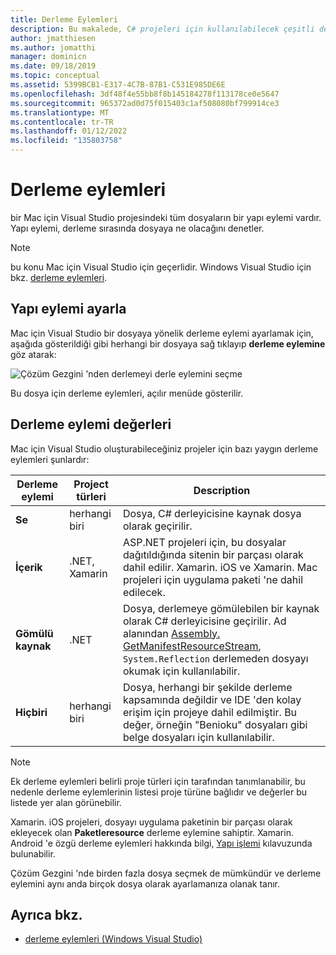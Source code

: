 ```yaml
---
title: Derleme Eylemleri
description: Bu makalede, C# projeleri için kullanılabilecek çeşitli derleme eylemleri açıklanmaktadır
author: jmatthiesen
ms.author: jomatthi
manager: dominicn
ms.date: 09/18/2019
ms.topic: conceptual
ms.assetid: 5399BCB1-E317-4C7B-87B1-C531E985DE6E
ms.openlocfilehash: 3df48f4e55bb8f8b145184278f113178ce0e5647
ms.sourcegitcommit: 965372ad0d75f015403c1af508080bf799914ce3
ms.translationtype: MT
ms.contentlocale: tr-TR
ms.lasthandoff: 01/12/2022
ms.locfileid: "135803758"
---
```

# <a name="build-actions"></a>Derleme eylemleri

bir Mac için Visual Studio projesindeki tüm dosyaların bir yapı eylemi vardır. Yapı eylemi, derleme sırasında dosyaya ne olacağını denetler. 

>[!NOTE]
>bu konu Mac için Visual Studio için geçerlidir. Windows Visual Studio için bkz. [derleme eylemleri](/visualstudio/ide/build-actions).

## <a name="set-a-build-action"></a>Yapı eylemi ayarla

Mac için Visual Studio bir dosyaya yönelik derleme eylemi ayarlamak için, aşağıda gösterildiği gibi herhangi bir dosyaya sağ tıklayıp **derleme eylemine** göz atarak:

![Çözüm Gezgini 'nden derlemeyi derle eylemini seçme](media/projects-and-solutions-image1.png)

Bu dosya için derleme eylemleri, açılır menüde gösterilir. 

## <a name="build-action-values"></a>Derleme eylemi değerleri

Mac için Visual Studio oluşturabileceğiniz projeler için bazı yaygın derleme eylemleri şunlardır:

|Derleme eylemi | Project türleri | Description |
|--|--|--|
| **Se** | herhangi biri | Dosya, C# derleyicisine kaynak dosya olarak geçirilir.|
| **İçerik** | .NET, Xamarin | ASP.NET projeleri için, bu dosyalar dağıtıldığında sitenin bir parçası olarak dahil edilir. Xamarin. iOS ve Xamarin. Mac projeleri için uygulama paketi 'ne dahil edilecek.|
| **Gömülü kaynak** | .NET | Dosya, derlemeye gömülebilen bir kaynak olarak C# derleyicisine geçirilir. Ad alanından [Assembly. GetManifestResourceStream](/dotnet/api/system.reflection.assembly.getmanifestresourcestream), `System.Reflection` derlemeden dosyayı okumak için kullanılabilir.|
| **Hiçbiri** | herhangi biri | Dosya, herhangi bir şekilde derleme kapsamında değildir ve IDE 'den kolay erişim için projeye dahil edilmiştir. Bu değer, örneğin "Benioku" dosyaları gibi belge dosyaları için kullanılabilir.|

> [!NOTE]
> Ek derleme eylemleri belirli proje türleri için tarafından tanımlanabilir, bu nedenle derleme eylemlerinin listesi proje türüne bağlıdır ve değerler bu listede yer alan görünebilir.  

Xamarin. iOS projeleri, dosyayı uygulama paketinin bir parçası olarak ekleyecek olan **Paketleresource** derleme eylemine sahiptir. Xamarin. Android 'e özgü derleme eylemleri hakkında bilgi, [Yapı işlemi](/xamarin/android/deploy-test/building-apps/build-process#Build_Actions) kılavuzunda bulunabilir.

Çözüm Gezgini 'nde birden fazla dosya seçmek de mümkündür ve derleme eylemini aynı anda birçok dosya olarak ayarlamanıza olanak tanır.

## <a name="see-also"></a>Ayrıca bkz.

- [derleme eylemleri (Windows Visual Studio)](/visualstudio/ide/build-actions)